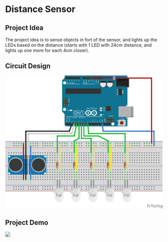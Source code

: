 # Distance Sensor

## Project Idea
The project idea is to sense objects in fort of the sensor, and lights up the LEDs based on the distance (starts with 1 LED with 24cm distance, and lights up one more for each 4cm closer).

## Circuit Design
![](https://github.com/AhmedAlsohail/Arduino/blob/main/img/Distance%20Sensor%20Design.png)

## Project Demo

![](https://github.com/AhmedAlsohail/Arduino/blob/main/img/Distance%20Sensor.gif)
